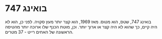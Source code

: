 # בואינג 747

בואינג 747, שטס, הוא מטוס. מאז 1969, הוא קצר יותר מעץ סקויה. לפני כן, הוא לא היה
קיים, כך שהוא לא היה קצר או ארוך יותר. וכן, מוטת הכנף שלו ארוכה יותר מהטיסה
הראשונה של האחים רייט - 37 מטרים.
